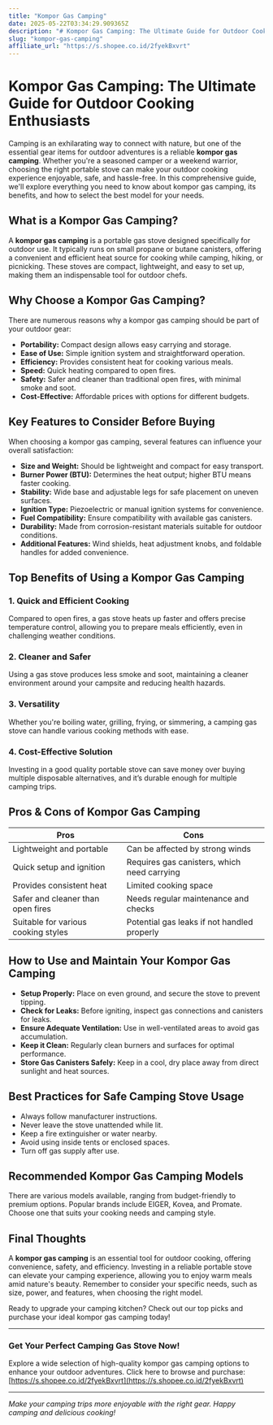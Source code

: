 ```yaml
---
title: "Kompor Gas Camping"
date: 2025-05-22T03:34:29.909365Z
description: "# Kompor Gas Camping: The Ultimate Guide for Outdoor Cooking Enthusiasts..."
slug: "kompor-gas-camping"
affiliate_url: "https://s.shopee.co.id/2fyekBxvrt"
---
```

# Kompor Gas Camping: The Ultimate Guide for Outdoor Cooking Enthusiasts

Camping is an exhilarating way to connect with nature, but one of the essential gear items for outdoor adventures is a reliable **kompor gas camping**. Whether you're a seasoned camper or a weekend warrior, choosing the right portable stove can make your outdoor cooking experience enjoyable, safe, and hassle-free. In this comprehensive guide, we'll explore everything you need to know about kompor gas camping, its benefits, and how to select the best model for your needs.

## What is a Kompor Gas Camping?

A **kompor gas camping** is a portable gas stove designed specifically for outdoor use. It typically runs on small propane or butane canisters, offering a convenient and efficient heat source for cooking while camping, hiking, or picnicking. These stoves are compact, lightweight, and easy to set up, making them an indispensable tool for outdoor chefs.

## Why Choose a Kompor Gas Camping?

There are numerous reasons why a kompor gas camping should be part of your outdoor gear:

- **Portability:** Compact design allows easy carrying and storage.
- **Ease of Use:** Simple ignition system and straightforward operation.
- **Efficiency:** Provides consistent heat for cooking various meals.
- **Speed:** Quick heating compared to open fires.
- **Safety:** Safer and cleaner than traditional open fires, with minimal smoke and soot.
- **Cost-Effective:** Affordable prices with options for different budgets.

## Key Features to Consider Before Buying

When choosing a kompor gas camping, several features can influence your overall satisfaction:

- **Size and Weight:** Should be lightweight and compact for easy transport.
- **Burner Power (BTU):** Determines the heat output; higher BTU means faster cooking.
- **Stability:** Wide base and adjustable legs for safe placement on uneven surfaces.
- **Ignition Type:** Piezoelectric or manual ignition systems for convenience.
- **Fuel Compatibility:** Ensure compatibility with available gas canisters.
- **Durability:** Made from corrosion-resistant materials suitable for outdoor conditions.
- **Additional Features:** Wind shields, heat adjustment knobs, and foldable handles for added convenience.

## Top Benefits of Using a Kompor Gas Camping

### 1. Quick and Efficient Cooking

Compared to open fires, a gas stove heats up faster and offers precise temperature control, allowing you to prepare meals efficiently, even in challenging weather conditions.

### 2. Cleaner and Safer

Using a gas stove produces less smoke and soot, maintaining a cleaner environment around your campsite and reducing health hazards.

### 3. Versatility

Whether you're boiling water, grilling, frying, or simmering, a camping gas stove can handle various cooking methods with ease.

### 4. Cost-Effective Solution

Investing in a good quality portable stove can save money over buying multiple disposable alternatives, and it’s durable enough for multiple camping trips.

## Pros & Cons of Kompor Gas Camping

| Pros                                    | Cons                                     |
|-----------------------------------------|------------------------------------------|
| Lightweight and portable              | Can be affected by strong winds        |
| Quick setup and ignition               | Requires gas canisters, which need carrying |
| Provides consistent heat               | Limited cooking space                  |
| Safer and cleaner than open fires      | Needs regular maintenance and checks   |
| Suitable for various cooking styles    | Potential gas leaks if not handled properly |

## How to Use and Maintain Your Kompor Gas Camping

- **Setup Properly:** Place on even ground, and secure the stove to prevent tipping.
- **Check for Leaks:** Before igniting, inspect gas connections and canisters for leaks.
- **Ensure Adequate Ventilation:** Use in well-ventilated areas to avoid gas accumulation.
- **Keep it Clean:** Regularly clean burners and surfaces for optimal performance.
- **Store Gas Canisters Safely:** Keep in a cool, dry place away from direct sunlight and heat sources.

## Best Practices for Safe Camping Stove Usage

- Always follow manufacturer instructions.
- Never leave the stove unattended while lit.
- Keep a fire extinguisher or water nearby.
- Avoid using inside tents or enclosed spaces.
- Turn off gas supply after use.

## Recommended Kompor Gas Camping Models

There are various models available, ranging from budget-friendly to premium options. Popular brands include EIGER, Kovea, and Promate. Choose one that suits your cooking needs and camping style.

## Final Thoughts

A **kompor gas camping** is an essential tool for outdoor cooking, offering convenience, safety, and efficiency. Investing in a reliable portable stove can elevate your camping experience, allowing you to enjoy warm meals amid nature's beauty. Remember to consider your specific needs, such as size, power, and features, when choosing the right model.

Ready to upgrade your camping kitchen? Check out our top picks and purchase your ideal kompor gas camping today!

---

### **Get Your Perfect Camping Gas Stove Now!**

Explore a wide selection of high-quality kompor gas camping options to enhance your outdoor adventures. Click here to browse and purchase: [https://s.shopee.co.id/2fyekBxvrt](https://s.shopee.co.id/2fyekBxvrt)

---

*Make your camping trips more enjoyable with the right gear. Happy camping and delicious cooking!*
